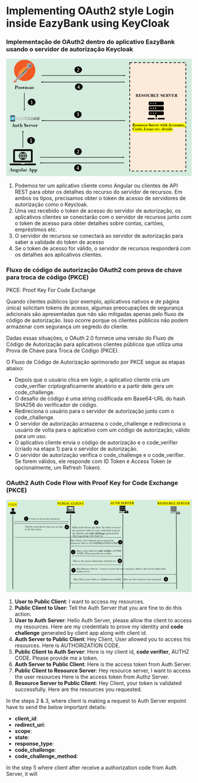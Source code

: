 # Implementing OAuth2 style Login inside EazyBank using KeyCloak

### Implementação de OAuth2 dentro do aplicativo EazyBank usando o servidor de autorização Keycloak

![](./../img/spring_security_using_keycloak_auth_server.png)

1. Podemos ter um aplicativo cliente como Angular ou clientes de API REST para obter os detalhes do recurso do servidor
   de recursos. Em ambos os tipos, precisamos obter o token de acesso de servidores de autorização como o Keycloak.
2. Uma vez recebido o token de acesso do servidor de autorização, os aplicativos clientes se conectarão com o servidor
   de recursos junto com o token de acesso para obter detalhes sobre contas, cartões, empréstimos etc.
3. O servidor de recursos se conectará ao servidor de autorização para saber a validade do token de acesso
4. Se o token de acesso for válido, o servidor de recursos responderá com os detalhes aos aplicativos clientes.

### Fluxo de código de autorização OAuth2 com prova de chave para troca de código (PKCE)

PKCE: Proof Key For Code Exchange

Quando clientes públicos (por exemplo, aplicativos nativos e de página única) solicitam tokens de acesso, algumas
preocupações de segurança adicionais são apresentadas que não são mitigadas apenas pelo fluxo de código de autorização.
Isso ocorre porque os clientes públicos não podem armazenar com segurança um segredo do cliente.

Dadas essas situações, o OAuth 2.0 fornece uma versão do Fluxo de Código de Autorização para aplicativos clientes
públicos que utiliza uma Prova de Chave para Troca de Código (PKCE).

O Fluxo de Código de Autorização aprimorado por PKCE segue as etapas abaixo:

* Depois que o usuário clica em login, o aplicativo cliente cria um code_verifier criptograficamente aleatório e a
  partir dele gera um code_challenge.
* O desafio de código é uma string codificada em Base64-URL do hash SHA256 do verificador de código.
* Redireciona o usuário para o servidor de autorização junto com o code_challenge.
* O servidor de autorização armazena o code_challenge e redireciona o usuário de volta para o aplicativo com um código
  de autorização, válido para um uso.
* O aplicativo cliente envia o código de autorização e o code_verifier (criado na etapa 1) para o servidor de
  autorização.
* O servidor de autorização verifica o code_challenge e o code_verifier. Se forem válidos, ele responde com ID Token e
  Access Token (e opcionalmente, um Refresh Token).

### OAuth2 Auth Code Flow with Proof Key for Code Exchange (PKCE)

![](./../img/spring_security_oauth2_auth_code_flow.png)

1. **User to Public Client**: I want to access my resources.
2. **Public Client to User**: Tell the Auth Server that you are fine to do this action.
3. **User to Auth Server**: Hello Auth Server, please allow the client to access my resources. Here are my credentials
   to prove my identity and **code challenge** generated by client app along with client id.
4. **Auth Server to Public Client**: Hey Client, User allowed you to access his resources. Here is AUTHORIZATION CODE.
5. **Public Client to Auth Server**: Here is my client id, **code verifier**, AUTHZ CODE. Please provide me a token.
6. **Auth Server to Public Client**: Here is the access token from Auth Server.
7. **Public Client to Resource Server**: Hey resource server, I want to access the user resources Here is the access
   token from Authz Server.
8. **Resource Server to Public Client**: Hey Client, your token is validated successfully. Here are the resources you
   requested.

In the steps 2 & 3, where client is making a request to Auth Server enpoint have to send the below important details:

* **client_id**: 
* **redirect_uri**:
* **scope**:
* **state**:
* **response_type**:
* **code_challenge**:
* **code_challenge_method**:

In the step 5 where client after receive a authorization code from Auth Server, it will 